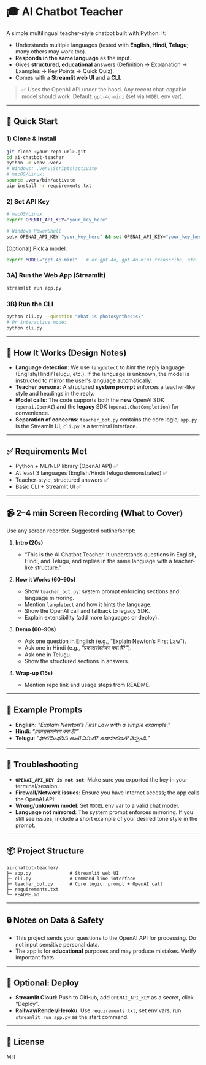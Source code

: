 # 🎓 AI Chatbot Teacher

A simple multilingual teacher-style chatbot built with Python. It:
- Understands multiple languages (tested with **English, Hindi, Telugu**; many others may work too).
- **Responds in the same language** as the input.
- Gives **structured, educational** answers (Definition → Explanation → Examples → Key Points → Quick Quiz).
- Comes with a **Streamlit web UI** and a **CLI**.

> ✅ Uses the OpenAI API under the hood. Any recent chat-capable model should work. Default: `gpt-4o-mini` (set via `MODEL` env var).

---

## 🚀 Quick Start

### 1) Clone & Install
```bash
git clone <your-repo-url>.git
cd ai-chatbot-teacher
python -m venv .venv
# Windows: .venv\Scripts\activate
# macOS/Linux:
source .venv/bin/activate
pip install -r requirements.txt
```

### 2) Set API Key
```bash
# macOS/Linux
export OPENAI_API_KEY="your_key_here"

# Windows PowerShell
setx OPENAI_API_KEY "your_key_here" && set OPENAI_API_KEY="your_key_here"
```

(Optional) Pick a model:
```bash
export MODEL="gpt-4o-mini"   # or gpt-4o, gpt-4o-mini-transcribe, etc.
```

### 3A) Run the Web App (Streamlit)
```bash
streamlit run app.py
```

### 3B) Run the CLI
```bash
python cli.py --question "What is photosynthesis?"
# Or interactive mode:
python cli.py
```

---

## 🧠 How It Works (Design Notes)

- **Language detection**: We use `langdetect` to *hint* the reply language (English/Hindi/Telugu, etc.). If the language is unknown, the model is instructed to mirror the user's language automatically.
- **Teacher persona**: A structured **system prompt** enforces a teacher-like style and headings in the reply.
- **Model calls**: The code supports both the **new** OpenAI SDK (`openai.OpenAI`) and the **legacy** SDK (`openai.ChatCompletion`) for convenience.
- **Separation of concerns**: `teacher_bot.py` contains the core logic; `app.py` is the Streamlit UI; `cli.py` is a terminal interface.

---

## ✅ Requirements Met

- Python + ML/NLP library (OpenAI API) ✅
- At least 3 languages (English/Hindi/Telugu demonstrated) ✅
- Teacher-style, structured answers ✅
- Basic CLI + Streamlit UI ✅

---

## 📹 2–4 min Screen Recording (What to Cover)

Use any screen recorder. Suggested outline/script:

1. **Intro (20s)**  
   - “This is the AI Chatbot Teacher. It understands questions in English, Hindi, and Telugu, and replies in the same language with a teacher-like structure.”

2. **How it Works (60–90s)**  
   - Show `teacher_bot.py`: system prompt enforcing sections and language mirroring.  
   - Mention `langdetect` and how it hints the language.  
   - Show the OpenAI call and fallback to legacy SDK.  
   - Explain extensibility (add more languages or deploy).

3. **Demo (60–90s)**  
   - Ask one question in English (e.g., “Explain Newton’s First Law”).  
   - Ask one in Hindi (e.g., “प्रकाशसंश्लेषण क्या है?”).  
   - Ask one in Telugu.  
   - Show the structured sections in answers.

4. **Wrap-up (15s)**  
   - Mention repo link and usage steps from README.

---

## 🧪 Example Prompts

- **English**: *“Explain Newton’s First Law with a simple example.”*  
- **Hindi**: *“प्रकाशसंश्लेषण क्या है?”*  
- **Telugu**: *“ఫోటోసింథసిస్ అంటే ఏమిటి? ఉదాహరణతో చెప్పండి.”*

---

## 🧰 Troubleshooting

- **`OPENAI_API_KEY is not set`**: Make sure you exported the key in your terminal/session.
- **Firewall/Network issues**: Ensure you have internet access; the app calls the OpenAI API.
- **Wrong/unknown model**: Set `MODEL` env var to a valid chat model.
- **Language not mirrored**: The system prompt enforces mirroring. If you still see issues, include a short example of your desired tone style in the prompt.

---

## 📦 Project Structure

```
ai-chatbot-teacher/
├─ app.py              # Streamlit web UI
├─ cli.py              # Command-line interface
├─ teacher_bot.py      # Core logic: prompt + OpenAI call
├─ requirements.txt
└─ README.md
```

---

## 🔒 Notes on Data & Safety

- This project sends your questions to the OpenAI API for processing. Do not input sensitive personal data.
- The app is for **educational** purposes and may produce mistakes. Verify important facts.

---

## 🛫 Optional: Deploy

- **Streamlit Cloud**: Push to GitHub, add `OPENAI_API_KEY` as a secret, click “Deploy”.  
- **Railway/Render/Heroku**: Use `requirements.txt`, set env vars, run `streamlit run app.py` as the start command.

---

## 📄 License

MIT
